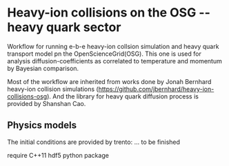 # Heavy-ion collisions on the OSG -- heavy quark sector

Workflow for running e-b-e heavy-ion collsion simulation and heavy quark transport model pn the OpenScienceGrid(OSG). This one is used for analysis diffusion-coefficients as correlated to temperature and momentum by Bayesian comparison.

Most of the workflow are inherited from works done by Jonah Bernhard heavy-ion collision simulations (https://github.com/jbernhard/heavy-ion-collisions-osg). And the library for heavy quark diffusion process is provided by Shanshan Cao.

## Physics models
The initial conditions are provided by trento: 
... to be finished


require C++11
hdf5 python package
